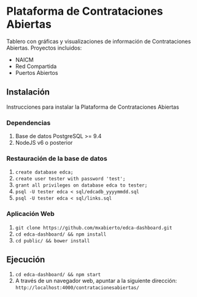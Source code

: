 # Plataforma de Contrataciones Abiertas
Tablero con gráficas y visualizaciones de información de Contrataciones Abiertas. Proyectos incluidos:
- NAICM
- Red Compartida
- Puertos Abiertos

## Instalación
Instrucciones para instalar la Plataforma de Contrataciones Abiertas

### Dependencias 
1. Base de datos PostgreSQL >= 9.4 
2. NodeJS v6 o posterior 

### Restauración de la base de datos 
1. `create database edca;`
2. `create user tester with password 'test';`
3. `grant all privileges on database edca to tester;`
4. `psql -U tester edca < sql/edcadb_yyyymmdd.sql`
5. `psql -U tester edca < sql/links.sql`

### Aplicación Web
1. `git clone https://github.com/mxabierto/edca-dashboard.git`
2. `cd edca-dashboard/ && npm install`
3. `cd public/ && bower install`
    
## Ejecución
1. `cd edca-dashboard/ && npm start`
2. A través de un navegador web, apuntar a la siguiente dirección: 
`http://localhost:4000/contratacionesabiertas/`